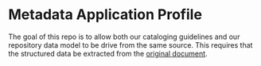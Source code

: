 # Metadata Application Profile

The goal of this repo is to allow both our cataloging guidelines and our repository data model to be drive from the same source.
This requires that the structured data be extracted from the [original document][1].

[1]: http://library.nd.edu/cds/expertise/documents/MetadataApplicationProfile_Final.pdf
